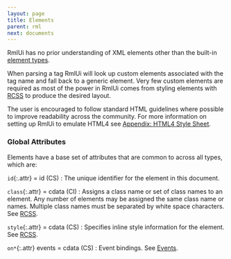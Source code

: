 ```yaml
---
layout: page
title: Elements
parent: rml
next: documents
---
```


RmlUi has no prior understanding of XML elements other than the built-in [element types](element_index.html).

When parsing a tag RmlUi will look up custom elements associated with the tag name and fall back to a generic element. Very few custom elements are required as most of the power in RmlUi comes from styling elements with [RCSS](../rcss.html) to produce the desired layout.

The user is encouraged to follow standard HTML guidelines where possible to improve readability across the community. For more information on setting up RmlUi to emulate HTML4 see [Appendix: HTML4 Style Sheet](html4_style_sheet.html).

### Global Attributes

Elements have a base set of attributes that are common to across all types, which are:

`id`{:.attr} = id (CS)
: The unique identifier for the element in this document.

`class`{:.attr} = cdata (CI)
: Assigns a class name or set of class names to an element. Any number of elements may be assigned the same class name or names. Multiple class names must be separated by white space characters. See [RCSS](../rcss.html).

`style`{:.attr} = cdata (CS)
: Specifies inline style information for the element. See [RCSS](../rcss.html).

`on*`{:.attr} events = cdata (CS)
: Event bindings. See [Events](events.html).

